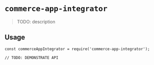 # `commerce-app-integrator`

> TODO: description

## Usage

```
const commerceAppIntegrator = require('commerce-app-integrator');

// TODO: DEMONSTRATE API
```
